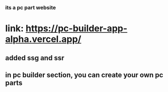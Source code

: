 ### its a pc part website
# link:  https://pc-builder-app-alpha.vercel.app/ 
## added ssg and ssr 
## in pc builder section, you can create your own pc parts 